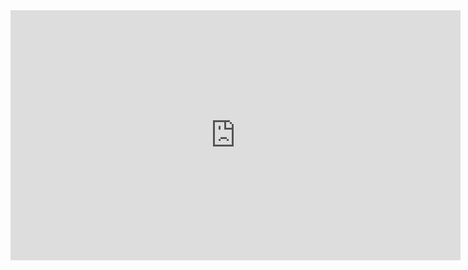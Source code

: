 <html>
 <body>
<iframe src="https://www.youtube.com/embed/JScmql1mUaw"
width="720" height="400" frameborder="0" allowfullscreen></iframe>
 </body>
</html>
